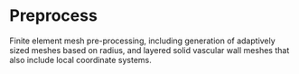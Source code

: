 # Preprocess
Finite element mesh pre-processing, including generation of adaptively sized meshes based on radius, and layered solid vascular wall meshes that also include local coordinate systems.
